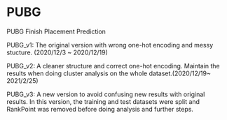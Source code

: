 # PUBG
PUBG Finish Placement Prediction

PUBG_v1: The original version with wrong one-hot encoding and messy stucture. (2020/12/3 ~ 2020/12/19)

PUBG_v2: A cleaner structure and correct one-hot encoding. Maintain the results when doing cluster analysis on the whole dataset.(2020/12/19~ 2021/2/25)

PUBG_v3: A new version to avoid confusing new results with original results. In this version, the training and test datasets were split and RankPoint was removed before doing analysis and further steps.